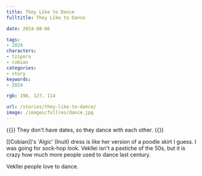 ```yaml
---
title: They Like to Dance
fulltitle: They Like to Dance

date: 2024-08-06

tags:
- 2024
characters:
- tzipora
- cobian
categories:
- story
keywords:
- 2024

rgb: 198, 127, 114

url: /stories/they-like-to-dance/
image: /images/fullres/dance.jpg
---
```

{{<note caption>}}
They don't have dates, so they dance with each other.
{{</note>}}

[[Cobian]]'s 'Algic' (Inuit) dress is like her version of a poodle skirt I guess. I was going for sock-hop look. Vekllei isn't a pastiche of the 50s, but it is crazy how much more people used to dance last century.

Vekllei people love to dance.